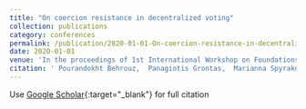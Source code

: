 ```yaml
---
title: "On coercion resistance in decentralized voting"
collection: publications
category: conferences
permalink: /publication/2020-01-01-On-coercion-resistance-in-decentralized-voting
date: 2020-01-01
venue: 'In the proceedings of 1st International Workshop on Foundations of Consensus and Distributed Ledgers, FOCODILE 2020'
citation: ' Pourandokht Behrouz,  Panagiotis Grontas,  Marianna Spyrakou, &quot;On coercion resistance in decentralized voting.&quot; In the proceedings of 1st International Workshop on Foundations of Consensus and Distributed Ledgers, FOCODILE 2020, 2020.'
---
```

Use [Google Scholar](https://scholar.google.com/scholar?q=On+coercion+resistance+in+decentralized+voting){:target="_blank"} for full citation